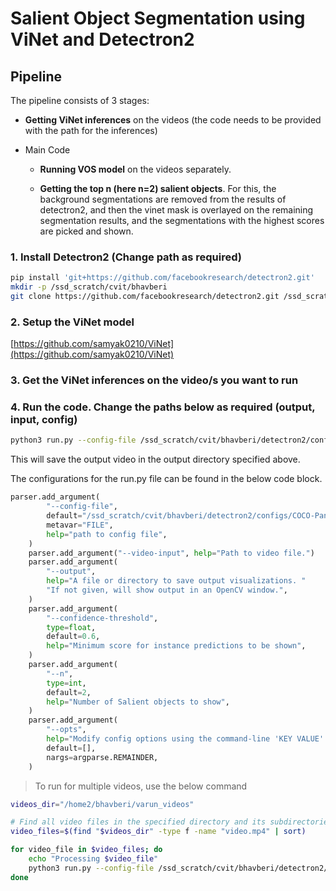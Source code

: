 # Salient Object Segmentation using ViNet and Detectron2

## Pipeline

The pipeline consists of 3 stages:
- **Getting ViNet inferences** on the videos (the code needs to be provided with the path for the inferences)

- Main Code
    - **Running VOS model** on the videos separately.

    - **Getting the top n (here n=2) salient objects**. For this, the background segmentations are removed from the results of detectron2, and then the vinet mask is overlayed on the remaining segmentation results, and the segmentations with the highest scores are picked and shown.

### 1. Install Detectron2 (Change path as required)
```bash
pip install 'git+https://github.com/facebookresearch/detectron2.git'
mkdir -p /ssd_scratch/cvit/bhavberi
git clone https://github.com/facebookresearch/detectron2.git /ssd_scratch/cvit/bhavberi/detectron2
```

### 2. Setup the ViNet model
[https://github.com/samyak0210/ViNet](https://github.com/samyak0210/ViNet)

### 3. Get the ViNet inferences on the video/s you want to run

### 4. Run the code. Change the paths below as required (output, input, config)
```bash
python3 run.py --config-file /ssd_scratch/cvit/bhavberi/detectron2/configs/COCO-PanopticSegmentation/panoptic_fpn_R_101_3x.yaml --video-input /home2/bhavberi/varun_videos/badminton/video.mp4 --confidence-threshold 0.6 --output /home2/bhavberi/detectron2_videos/ --opts MODEL.WEIGHTS detectron2://COCO-PanopticSegmentation/panoptic_fpn_R_101_3x/139514519/model_final_cafdb1.pkl
```

This will save the output video in the output directory specified above.

The configurations for the run.py file can be found in the below code block.

```python
parser.add_argument(
        "--config-file",
        default="/ssd_scratch/cvit/bhavberi/detectron2/configs/COCO-PanopticSegmentation/panoptic_fpn_R_101_3x.yaml",
        metavar="FILE",
        help="path to config file",
    )
    parser.add_argument("--video-input", help="Path to video file.")
    parser.add_argument(
        "--output",
        help="A file or directory to save output visualizations. "
        "If not given, will show output in an OpenCV window.",
    )
    parser.add_argument(
        "--confidence-threshold",
        type=float,
        default=0.6,
        help="Minimum score for instance predictions to be shown",
    )
    parser.add_argument(
        "--n",
        type=int,
        default=2,
        help="Number of Salient objects to show",
    )
    parser.add_argument(
        "--opts",
        help="Modify config options using the command-line 'KEY VALUE' pairs",
        default=[],
        nargs=argparse.REMAINDER,
    )
```

> To run for multiple videos, use the below command
```bash
videos_dir="/home2/bhavberi/varun_videos"

# Find all video files in the specified directory and its subdirectories
video_files=$(find "$videos_dir" -type f -name "video.mp4" | sort)

for video_file in $video_files; do
    echo "Processing $video_file"
    python3 run.py --config-file /ssd_scratch/cvit/bhavberi/detectron2/configs/COCO-PanopticSegmentation/panoptic_fpn_R_101_3x.yaml --video-input "$video_file" --confidence-threshold 0.6 --output /home2/bhavberi/detectron2_videos/ --opts MODEL.WEIGHTS detectron2://COCO-PanopticSegmentation/panoptic_fpn_R_101_3x/139514519/model_final_cafdb1.pkl
done

```